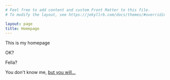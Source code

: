 ```yaml
---
# Feel free to add content and custom Front Matter to this file.
# To modify the layout, see https://jekyllrb.com/docs/themes/#overriding-theme-defaults

layout: page
title: Homepage
---
```


This is my homepage

OK?

Fella?

You don't know me, [but you will...](/about/)
